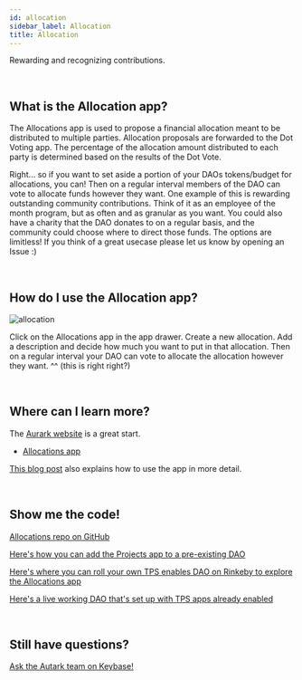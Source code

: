 ```yaml
---
id: allocation
sidebar_label: Allocation 
title: Allocation 
---
```


Rewarding and recognizing contributions.

<br>

## What is the Allocation app?

The Allocations app is used to propose a financial allocation meant to be distributed to multiple parties. Allocation proposals are forwarded to the Dot Voting app. The percentage of the allocation amount distributed to each party is determined based on the results of the Dot Vote.

Right... so if you want to set aside a portion of your DAOs tokens/budget for allocations, you can! Then on a regular interval members of the DAO can vote to allocate funds however they want. One example of this is rewarding outstanding community contributions. Think of it as an employee of the month program, but as often and as granular as you want. You could also have a charity that the DAO donates to on a regular basis, and the community could choose where to direct those funds. The options are limitless! If you think of a great usecase please let us know by opening an Issue :)

<br>

## How do I use the Allocation app?

![allocation](assets/allocation.png)

Click on the Allocations app in the app drawer. Create a new allocation. Add a description and decide how much you want to put in that allocation. Then on a regular interval your DAO can vote to allocate the allocation however they want.
^^ (this is right right?)

<br>

## Where can I learn more?

The [Aurark website](https://www.autark.xyz/) is a great start.
- [Allocations app](https://www.autark.xyz/allocations)

[This blog post](https://medium.com/@stellarmagnet/that-planning-suite-live-on-rinkeby-c2332e2e5e27) also explains how to use the app in more detail. 

<br>

## Show me the code!

[Allocations repo on GitHub](https://github.com/AutarkLabs/planning-suite/tree/dev/apps/allocations)

[Here's how you can add the Projects app to a pre-existing DAO](https://github.com/AutarkLabs/planning-suite/blob/master/docs/GETTING_STARTED.md#install-the-allocations-app)

[Here's where you can roll your own TPS enables DAO on Rinkeby to explore the Allocations app](https://rinkeby.autark.xyz/)

[Here's a live working DAO that's set up with TPS apps already enabled](https://rinkeby.aragon.org/#/dune.aragonid.eth)

<br>

## Still have questions?

[Ask the Autark team on Keybase!](https://keybase.io/team/autark.community)

<br>
